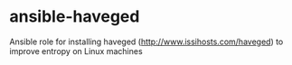# ansible-haveged
Ansible role for installing haveged (http://www.issihosts.com/haveged) to improve entropy on Linux machines
